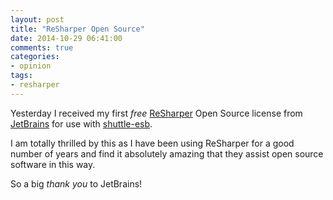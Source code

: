 ```yaml
---
layout: post
title: "ReSharper Open Source"
date: 2014-10-29 06:41:00
comments: true
categories:
- opinion
tags:
- resharper
---
```


Yesterday I received my first *free* [ReSharper](http://www.jetbrains.com/resharper/) Open Source license from [JetBrains](http://www.jetbrains.com/) for use with [shuttle-esb](http://shuttle.github.io/shuttle-esb/).

I am totally thrilled by this as I have been using ReSharper for a good number of years and find it absolutely amazing that they assist open source software in this way.

So a big *thank you* to JetBrains!